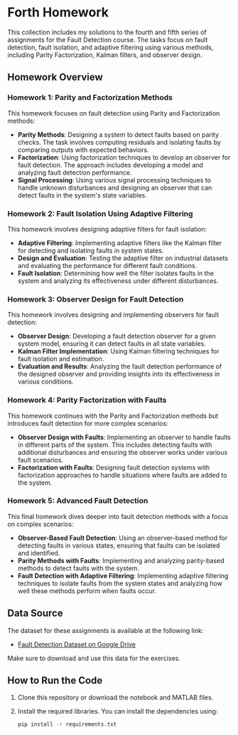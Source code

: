 # Forth Homework

This collection includes my solutions to the fourth and fifth series of assignments for the Fault Detection course. The tasks focus on fault detection, fault isolation, and adaptive filtering using various methods, including Parity Factorization, Kalman filters, and observer design.

## Homework Overview

### **Homework 1: Parity and Factorization Methods**
This homework focuses on fault detection using Parity and Factorization methods:

- **Parity Methods**: Designing a system to detect faults based on parity checks. The task involves computing residuals and isolating faults by comparing outputs with expected behaviors.
- **Factorization**: Using factorization techniques to develop an observer for fault detection. The approach includes developing a model and analyzing fault detection performance.
- **Signal Processing**: Using various signal processing techniques to handle unknown disturbances and designing an observer that can detect faults in the system's state variables.

### **Homework 2: Fault Isolation Using Adaptive Filtering**
This homework involves designing adaptive filters for fault isolation:

- **Adaptive Filtering**: Implementing adaptive filters like the Kalman filter for detecting and isolating faults in system states.
- **Design and Evaluation**: Testing the adaptive filter on industrial datasets and evaluating the performance for different fault conditions.
- **Fault Isolation**: Determining how well the filter isolates faults in the system and analyzing its effectiveness under different disturbances.

### **Homework 3: Observer Design for Fault Detection**
This homework involves designing and implementing observers for fault detection:

- **Observer Design**: Developing a fault detection observer for a given system model, ensuring it can detect faults in all state variables.
- **Kalman Filter Implementation**: Using Kalman filtering techniques for fault isolation and estimation.
- **Evaluation and Results**: Analyzing the fault detection performance of the designed observer and providing insights into its effectiveness in various conditions.

### **Homework 4: Parity Factorization with Faults**
This homework continues with the Parity and Factorization methods but introduces fault detection for more complex scenarios:

- **Observer Design with Faults**: Implementing an observer to handle faults in different parts of the system. This includes detecting faults with additional disturbances and ensuring the observer works under various fault scenarios.
- **Factorization with Faults**: Designing fault detection systems with factorization approaches to handle situations where faults are added to the system.

### **Homework 5: Advanced Fault Detection**
This final homework dives deeper into fault detection methods with a focus on complex scenarios:

- **Observer-Based Fault Detection**: Using an observer-based method for detecting faults in various states, ensuring that faults can be isolated and identified.
- **Parity Methods with Faults**: Implementing and analyzing parity-based methods to detect faults with the system.
- **Fault Detection with Adaptive Filtering**: Implementing adaptive filtering techniques to isolate faults from the system states and analyzing how well these methods perform when faults occur.

## Data Source

The dataset for these assignments is available at the following link:

- [Fault Detection Dataset on Google Drive](https://drive.google.com/file/d/1o72UZ4KYSlT62tB7iG-AfuHoj3N2Pe8z/view?usp=sharing)

Make sure to download and use this data for the exercises.

## How to Run the Code

1. Clone this repository or download the notebook and MATLAB files.
2. Install the required libraries. You can install the dependencies using:

   ```bash
   pip install -r requirements.txt
